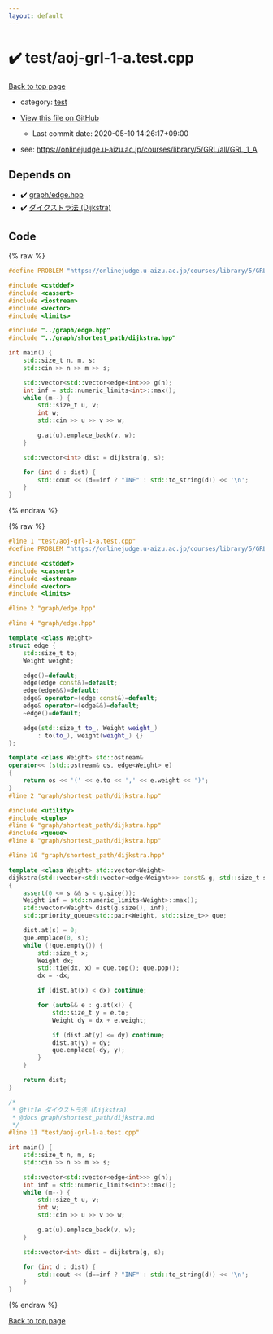 ```yaml
---
layout: default
---
```


<!-- mathjax config similar to math.stackexchange -->
<script type="text/javascript" async
  src="https://cdnjs.cloudflare.com/ajax/libs/mathjax/2.7.5/MathJax.js?config=TeX-MML-AM_CHTML">
</script>
<script type="text/x-mathjax-config">
  MathJax.Hub.Config({
    TeX: { equationNumbers: { autoNumber: "AMS" }},
    tex2jax: {
      inlineMath: [ ['$','$'] ],
      processEscapes: true
    },
    "HTML-CSS": { matchFontHeight: false },
    displayAlign: "left",
    displayIndent: "2em"
  });
</script>

<script type="text/javascript" src="https://cdnjs.cloudflare.com/ajax/libs/jquery/3.4.1/jquery.min.js"></script>
<script src="https://cdn.jsdelivr.net/npm/jquery-balloon-js@1.1.2/jquery.balloon.min.js" integrity="sha256-ZEYs9VrgAeNuPvs15E39OsyOJaIkXEEt10fzxJ20+2I=" crossorigin="anonymous"></script>
<script type="text/javascript" src="../../assets/js/copy-button.js"></script>
<link rel="stylesheet" href="../../assets/css/copy-button.css" />


# :heavy_check_mark: test/aoj-grl-1-a.test.cpp

<a href="../../index.html">Back to top page</a>

* category: <a href="../../index.html#098f6bcd4621d373cade4e832627b4f6">test</a>
* <a href="{{ site.github.repository_url }}/blob/master/test/aoj-grl-1-a.test.cpp">View this file on GitHub</a>
    - Last commit date: 2020-05-10 14:26:17+09:00


* see: <a href="https://onlinejudge.u-aizu.ac.jp/courses/library/5/GRL/all/GRL_1_A">https://onlinejudge.u-aizu.ac.jp/courses/library/5/GRL/all/GRL_1_A</a>


## Depends on

* :heavy_check_mark: <a href="../../library/graph/edge.hpp.html">graph/edge.hpp</a>
* :heavy_check_mark: <a href="../../library/graph/shortest_path/dijkstra.hpp.html">ダイクストラ法 (Dijkstra)</a>


## Code

<a id="unbundled"></a>
{% raw %}
```cpp
#define PROBLEM "https://onlinejudge.u-aizu.ac.jp/courses/library/5/GRL/all/GRL_1_A"

#include <cstddef>
#include <cassert>
#include <iostream>
#include <vector>
#include <limits>

#include "../graph/edge.hpp"
#include "../graph/shortest_path/dijkstra.hpp"

int main() {
    std::size_t n, m, s;
    std::cin >> n >> m >> s;

    std::vector<std::vector<edge<int>>> g(n);
    int inf = std::numeric_limits<int>::max();
    while (m--) {
        std::size_t u, v;
        int w;
        std::cin >> u >> v >> w;

        g.at(u).emplace_back(v, w);
    }

    std::vector<int> dist = dijkstra(g, s);

    for (int d : dist) {
        std::cout << (d==inf ? "INF" : std::to_string(d)) << '\n';
    }
}

```
{% endraw %}

<a id="bundled"></a>
{% raw %}
```cpp
#line 1 "test/aoj-grl-1-a.test.cpp"
#define PROBLEM "https://onlinejudge.u-aizu.ac.jp/courses/library/5/GRL/all/GRL_1_A"

#include <cstddef>
#include <cassert>
#include <iostream>
#include <vector>
#include <limits>

#line 2 "graph/edge.hpp"

#line 4 "graph/edge.hpp"

template <class Weight>
struct edge {
    std::size_t to;
    Weight weight;

    edge()=default;
    edge(edge const&)=default;
    edge(edge&&)=default;
    edge& operator=(edge const&)=default;
    edge& operator=(edge&&)=default;
    ~edge()=default;

    edge(std::size_t to_, Weight weight_)
        : to(to_), weight(weight_) {}
};

template <class Weight> std::ostream&
operator<< (std::ostream& os, edge<Weight> e)
{
    return os << '(' << e.to << ',' << e.weight << ')';
}
#line 2 "graph/shortest_path/dijkstra.hpp"

#include <utility>
#include <tuple>
#line 6 "graph/shortest_path/dijkstra.hpp"
#include <queue>
#line 8 "graph/shortest_path/dijkstra.hpp"

#line 10 "graph/shortest_path/dijkstra.hpp"

template <class Weight> std::vector<Weight>
dijkstra(std::vector<std::vector<edge<Weight>>> const& g, std::size_t s)
{
    assert(0 <= s && s < g.size());
    Weight inf = std::numeric_limits<Weight>::max();
    std::vector<Weight> dist(g.size(), inf);
    std::priority_queue<std::pair<Weight, std::size_t>> que;

    dist.at(s) = 0;
    que.emplace(0, s);
    while (!que.empty()) {
        std::size_t x;
        Weight dx;
        std::tie(dx, x) = que.top(); que.pop();
        dx = -dx;

        if (dist.at(x) < dx) continue;

        for (auto&& e : g.at(x)) {
            std::size_t y = e.to;
            Weight dy = dx + e.weight;

            if (dist.at(y) <= dy) continue;
            dist.at(y) = dy;
            que.emplace(-dy, y);
        }
    }

    return dist;
}

/*
 * @title ダイクストラ法 (Dijkstra)
 * @docs graph/shortest_path/dijkstra.md
 */
#line 11 "test/aoj-grl-1-a.test.cpp"

int main() {
    std::size_t n, m, s;
    std::cin >> n >> m >> s;

    std::vector<std::vector<edge<int>>> g(n);
    int inf = std::numeric_limits<int>::max();
    while (m--) {
        std::size_t u, v;
        int w;
        std::cin >> u >> v >> w;

        g.at(u).emplace_back(v, w);
    }

    std::vector<int> dist = dijkstra(g, s);

    for (int d : dist) {
        std::cout << (d==inf ? "INF" : std::to_string(d)) << '\n';
    }
}

```
{% endraw %}

<a href="../../index.html">Back to top page</a>

